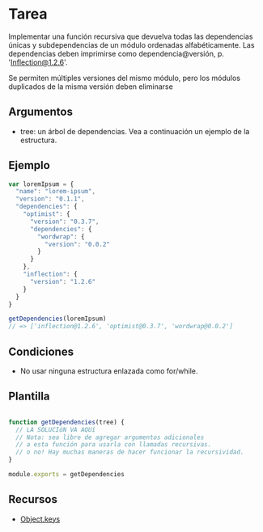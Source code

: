 # Tarea

Implementar una función recursiva que devuelva todas las dependencias únicas y
subdependencias de un módulo ordenadas alfabéticamente. Las dependencias deben
imprimirse como dependencia@versión, p. 'Inflection@1.2.6'.

Se permiten múltiples versiones del mismo módulo, pero los módulos duplicados de
la misma versión deben eliminarse

## Argumentos

* tree: un árbol de dependencias. Vea a continuación un ejemplo de la estructura.

## Ejemplo

```js
var loremIpsum = {
  "name": "lorem-ipsum",
  "version": "0.1.1",
  "dependencies": {
    "optimist": {
      "version": "0.3.7",
      "dependencies": {
        "wordwrap": {
          "version": "0.0.2"
        }
      }
    },
    "inflection": {
      "version": "1.2.6"
    }
  }
}

getDependencies(loremIpsum)
// => ['inflection@1.2.6', 'optimist@0.3.7', 'wordwrap@0.0.2']
```

## Condiciones

* No usar ninguna estructura enlazada como for/while.

## Plantilla

```js

function getDependencies(tree) {
  // LA SOLUCIóN VA AQUí
  // Nota: sea libre de agregar argumentos adicionales
  // a esta función para usarla con llamadas recursivas.
  // o no! Hay muchas maneras de hacer funcionar la recursividad.
}

module.exports = getDependencies
```

## Recursos

* [Object.keys](https://developer.mozilla.org/en-US/docs/Web/JavaScript/Reference/Global_Objects/Object/keys)
